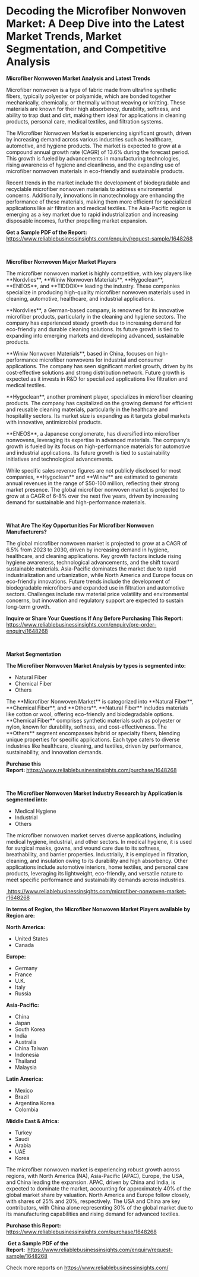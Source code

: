 <p><h1>Decoding the Microfiber Nonwoven Market: A Deep Dive into the Latest Market Trends, Market Segmentation, and Competitive Analysis</h1></p><p><strong>Microfiber Nonwoven Market Analysis and Latest Trends</strong></p>
<p><p>Microfiber nonwoven is a type of fabric made from ultrafine synthetic fibers, typically polyester or polyamide, which are bonded together mechanically, chemically, or thermally without weaving or knitting. These materials are known for their high absorbency, durability, softness, and ability to trap dust and dirt, making them ideal for applications in cleaning products, personal care, medical textiles, and filtration systems.</p><p>The Microfiber Nonwoven Market is experiencing significant growth, driven by increasing demand across various industries such as healthcare, automotive, and hygiene products. The market is expected to grow at a compound annual growth rate (CAGR) of 13.6% during the forecast period. This growth is fueled by advancements in manufacturing technologies, rising awareness of hygiene and cleanliness, and the expanding use of microfiber nonwoven materials in eco-friendly and sustainable products.</p><p>Recent trends in the market include the development of biodegradable and recyclable microfiber nonwoven materials to address environmental concerns. Additionally, innovations in nanotechnology are enhancing the performance of these materials, making them more efficient for specialized applications like air filtration and medical textiles. The Asia-Pacific region is emerging as a key market due to rapid industrialization and increasing disposable incomes, further propelling market expansion.</p></p>
<p><strong>Get a Sample PDF of the Report:&nbsp;</strong> <a href="https://www.reliablebusinessinsights.com/enquiry/request-sample/1648268?utm_campaign=2252&utm_medium=2&utm_source=Github&utm_content=ia&utm_term=27012025&utm_id=microfiber-nonwoven">https://www.reliablebusinessinsights.com/enquiry/request-sample/1648268</a></p>
<p>&nbsp;</p>
<p><strong>Microfiber Nonwoven Major Market Players</strong></p>
<p><p>The microfiber nonwoven market is highly competitive, with key players like **Nordvlies**, **Winiw Nonwoven Materials**, **Hygoclean**, **ENEOS**, and **TIDDOX** leading the industry. These companies specialize in producing high-quality microfiber nonwoven materials used in cleaning, automotive, healthcare, and industrial applications.</p><p>**Nordvlies**, a German-based company, is renowned for its innovative microfiber products, particularly in the cleaning and hygiene sectors. The company has experienced steady growth due to increasing demand for eco-friendly and durable cleaning solutions. Its future growth is tied to expanding into emerging markets and developing advanced, sustainable products.</p><p>**Winiw Nonwoven Materials**, based in China, focuses on high-performance microfiber nonwovens for industrial and consumer applications. The company has seen significant market growth, driven by its cost-effective solutions and strong distribution network. Future growth is expected as it invests in R&D for specialized applications like filtration and medical textiles.</p><p>**Hygoclean**, another prominent player, specializes in microfiber cleaning products. The company has capitalized on the growing demand for efficient and reusable cleaning materials, particularly in the healthcare and hospitality sectors. Its market size is expanding as it targets global markets with innovative, antimicrobial products.</p><p>**ENEOS**, a Japanese conglomerate, has diversified into microfiber nonwovens, leveraging its expertise in advanced materials. The company’s growth is fueled by its focus on high-performance materials for automotive and industrial applications. Its future growth is tied to sustainability initiatives and technological advancements.</p><p>While specific sales revenue figures are not publicly disclosed for most companies, **Hygoclean** and **Winiw** are estimated to generate annual revenues in the range of $50-100 million, reflecting their strong market presence. The global microfiber nonwoven market is projected to grow at a CAGR of 6-8% over the next five years, driven by increasing demand for sustainable and high-performance materials.</p></p>
<p>&nbsp;</p>
<p><strong>What Are The Key Opportunities For Microfiber Nonwoven Manufacturers?</strong></p>
<p><p>The global microfiber nonwoven market is projected to grow at a CAGR of 6.5% from 2023 to 2030, driven by increasing demand in hygiene, healthcare, and cleaning applications. Key growth factors include rising hygiene awareness, technological advancements, and the shift toward sustainable materials. Asia-Pacific dominates the market due to rapid industrialization and urbanization, while North America and Europe focus on eco-friendly innovations. Future trends include the development of biodegradable microfibers and expanded use in filtration and automotive sectors. Challenges include raw material price volatility and environmental concerns, but innovation and regulatory support are expected to sustain long-term growth.</p></p>
<p><strong>Inquire or Share Your Questions If Any Before Purchasing This Report:</strong> <a href="https://www.reliablebusinessinsights.com/enquiry/pre-order-enquiry/1648268?utm_campaign=2252&utm_medium=2&utm_source=Github&utm_content=ia&utm_term=27012025&utm_id=microfiber-nonwoven">https://www.reliablebusinessinsights.com/enquiry/pre-order-enquiry/1648268</a></p>
<p>&nbsp;</p>
<p><strong>Market Segmentation</strong></p>
<p><strong>The Microfiber Nonwoven Market Analysis by types is segmented into:</strong></p>
<p><ul><li>Natural Fiber</li><li>Chemical Fiber</li><li>Others</li></ul></p>
<p><p>The **Microfiber Nonwoven Market** is categorized into **Natural Fiber**, **Chemical Fiber**, and **Others**. **Natural Fiber** includes materials like cotton or wool, offering eco-friendly and biodegradable options. **Chemical Fiber** comprises synthetic materials such as polyester or nylon, known for durability, softness, and cost-effectiveness. The **Others** segment encompasses hybrid or specialty fibers, blending unique properties for specific applications. Each type caters to diverse industries like healthcare, cleaning, and textiles, driven by performance, sustainability, and innovation demands.</p></p>
<p><strong>Purchase this Report:&nbsp;</strong><a href="https://www.reliablebusinessinsights.com/purchase/1648268?utm_campaign=2252&utm_medium=2&utm_source=Github&utm_content=ia&utm_term=27012025&utm_id=microfiber-nonwoven">https://www.reliablebusinessinsights.com/purchase/1648268</a></p>
<p>&nbsp;</p>
<p><strong>The Microfiber Nonwoven Market Industry Research by Application is segmented into:</strong></p>
<p><ul><li>Medical Hygiene</li><li>Industrial</li><li>Others</li></ul></p>
<p><p>The microfiber nonwoven market serves diverse applications, including medical hygiene, industrial, and other sectors. In medical hygiene, it is used for surgical masks, gowns, and wound care due to its softness, breathability, and barrier properties. Industrially, it is employed in filtration, cleaning, and insulation owing to its durability and high absorbency. Other applications include automotive interiors, home textiles, and personal care products, leveraging its lightweight, eco-friendly, and versatile nature to meet specific performance and sustainability demands across industries.</p></p>
<p><a href="https://www.reliablebusinessinsights.com/microfiber-nonwoven-market-r1648268?utm_campaign=2252&utm_medium=2&utm_source=Github&utm_content=ia&utm_term=27012025&utm_id=microfiber-nonwoven">&nbsp;https://www.reliablebusinessinsights.com/microfiber-nonwoven-market-r1648268</a></p>
<p><strong>In terms of Region, the Microfiber Nonwoven Market Players available by Region are:</strong></p>
<p>
    <p> <strong> North America: </strong>
        <ul>
            <li>United States</li>
            <li>Canada</li>
        </ul>
        </p> 
    <p> <strong> Europe: </strong>
        <ul>
            <li>Germany</li>
            <li>France</li>
            <li>U.K.</li>
            <li>Italy</li>
            <li>Russia</li>
        </ul>
        </p> 
    <p> <strong> Asia-Pacific: </strong>
        <ul>
            <li>China</li>
            <li>Japan</li>
            <li>South Korea</li>
            <li>India</li>
            <li>Australia</li>
            <li>China Taiwan</li>
            <li>Indonesia</li>
            <li>Thailand</li>
            <li>Malaysia</li>
        </ul>
        </p> 
    <p> <strong> Latin America: </strong>
        <ul>
            <li>Mexico</li>
            <li>Brazil</li>
            <li>Argentina Korea</li>
            <li>Colombia</li>
        </ul>
        </p> 
    <p> <strong> Middle East & Africa: </strong>
        <ul>
            <li>Turkey</li>
            <li>Saudi</li>
            <li>Arabia</li>
            <li>UAE</li>
            <li>Korea</li>
        </ul>
    </p>
    </p>
<p><p>The microfiber nonwoven market is experiencing robust growth across regions, with North America (NA), Asia-Pacific (APAC), Europe, the USA, and China leading the expansion. APAC, driven by China and India, is expected to dominate the market, accounting for approximately 40% of the global market share by valuation. North America and Europe follow closely, with shares of 25% and 20%, respectively. The USA and China are key contributors, with China alone representing 30% of the global market due to its manufacturing capabilities and rising demand for advanced textiles.</p></p>
<p><strong>Purchase this Report: </strong><a href="https://www.reliablebusinessinsights.com/purchase/1648268?utm_campaign=2252&utm_medium=2&utm_source=Github&utm_content=ia&utm_term=27012025&utm_id=microfiber-nonwoven">https://www.reliablebusinessinsights.com/purchase/1648268</a></p>
<p>&nbsp;<strong>Get a Sample PDF of the Report:&nbsp;&nbsp;</strong><a href="https://www.reliablebusinessinsights.com/enquiry/request-sample/1648268?utm_campaign=2252&utm_medium=2&utm_source=Github&utm_content=ia&utm_term=27012025&utm_id=microfiber-nonwoven">https://www.reliablebusinessinsights.com/enquiry/request-sample/1648268</a></p>
<p><strong></strong></p>
<p>Check more reports on <a href="https://www.reliablebusinessinsights.com/?utm_campaign=2252&utm_medium=2&utm_source=Github&utm_content=ia&utm_term=27012025&utm_id=microfiber-nonwoven">https://www.reliablebusinessinsights.com/</a></p>